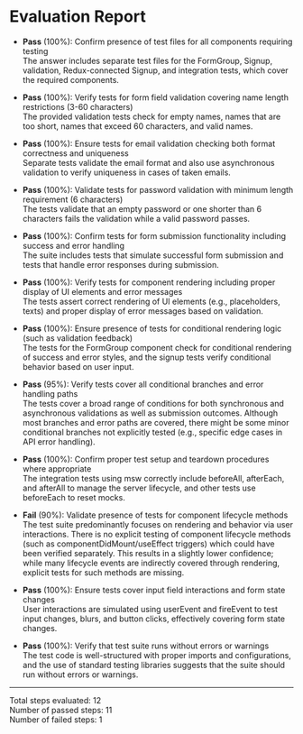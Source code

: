 # Evaluation Report

- **Pass** (100%): Confirm presence of test files for all components requiring testing  
  The answer includes separate test files for the FormGroup, Signup, validation, Redux-connected Signup, and integration tests, which cover the required components.

- **Pass** (100%): Verify tests for form field validation covering name length restrictions (3-60 characters)  
  The provided validation tests check for empty names, names that are too short, names that exceed 60 characters, and valid names.

- **Pass** (100%): Ensure tests for email validation checking both format correctness and uniqueness  
  Separate tests validate the email format and also use asynchronous validation to verify uniqueness in cases of taken emails.

- **Pass** (100%): Validate tests for password validation with minimum length requirement (6 characters)  
  The tests validate that an empty password or one shorter than 6 characters fails the validation while a valid password passes.

- **Pass** (100%): Confirm tests for form submission functionality including success and error handling  
  The suite includes tests that simulate successful form submission and tests that handle error responses during submission.

- **Pass** (100%): Verify tests for component rendering including proper display of UI elements and error messages  
  The tests assert correct rendering of UI elements (e.g., placeholders, texts) and proper display of error messages based on validation.

- **Pass** (100%): Ensure presence of tests for conditional rendering logic (such as validation feedback)  
  The tests for the FormGroup component check for conditional rendering of success and error styles, and the signup tests verify conditional behavior based on user input.

- **Pass** (95%): Verify tests cover all conditional branches and error handling paths  
  The tests cover a broad range of conditions for both synchronous and asynchronous validations as well as submission outcomes. Although most branches and error paths are covered, there might be some minor conditional branches not explicitly tested (e.g., specific edge cases in API error handling).

- **Pass** (100%): Confirm proper test setup and teardown procedures where appropriate  
  The integration tests using msw correctly include beforeAll, afterEach, and afterAll to manage the server lifecycle, and other tests use beforeEach to reset mocks.

- **Fail** (90%): Validate presence of tests for component lifecycle methods  
  The test suite predominantly focuses on rendering and behavior via user interactions. There is no explicit testing of component lifecycle methods (such as componentDidMount/useEffect triggers) which could have been verified separately. This results in a slightly lower confidence; while many lifecycle events are indirectly covered through rendering, explicit tests for such methods are missing.

- **Pass** (100%): Ensure tests cover input field interactions and form state changes  
  User interactions are simulated using userEvent and fireEvent to test input changes, blurs, and button clicks, effectively covering form state changes.

- **Pass** (100%): Verify that test suite runs without errors or warnings  
  The test code is well-structured with proper imports and configurations, and the use of standard testing libraries suggests that the suite should run without errors or warnings.

---

Total steps evaluated: 12  
Number of passed steps: 11  
Number of failed steps: 1